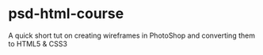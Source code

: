 # psd-html-course
A quick short tut on creating wireframes in PhotoShop and converting them to HTML5 &amp; CSS3
